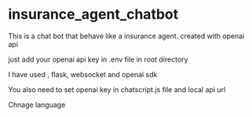 # insurance_agent_chatbot

This is a chat bot that behave like a insurance agent. created with openai api

just add your openai api key in .env file in root directory

I have used , flask, websocket and openai sdk

You also need to set openai key in chatscript.js file and local api url

Chnage language